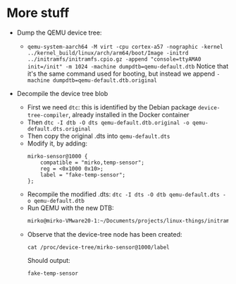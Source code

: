 # More stuff

* Dump the QEMU device tree:
    * `qemu-system-aarch64 -M virt -cpu cortex-a57 -nographic -kernel ../kernel_build/linux/arch/arm64/boot/Image -initrd ../initramfs/initramfs.cpio.gz -append "console=ttyAMA0 init=/init" -m 1024 -machine dumpdtb=qemu-default.dtb` Notice that it's the same command
    used for booting, but instead we append `-machine dumpdtb=qemu-default.dtb.original`

* Decompile the device tree blob
    * First we need `dtc`: this is identified by the Debian package `device-tree-compiler`, already installed in the Docker container
    * Then `dtc -I dtb -O dts qemu-default.dtb.original -o qemu-default.dts.original`
    * Then copy the original .dts into `qemu-default.dts`
    * Modify it, by adding:
        ```
        mirko-sensor@1000 {
            compatible = "mirko,temp-sensor";
            reg = <0x1000 0x10>;
            label = "fake-temp-sensor";
        };
        ```
    * Recompile the modified .dts: `dtc -I dts -O dtb qemu-default.dts -o qemu-default.dtb`
    * Run QEMU with the new DTB:
        ```bash
        mirko@mirko-VMware20-1:~/Documents/projects/linux-things/initramfs$ qemu-system-aarch64 -M virt -cpu cortex-a57 -nographic -kernel ../kernel_build/linux/arch/arm64/boot/Image -initrd initramfs.cpio.gz -append "console=ttyAMA0 init=/init" -m 1024 -dtb ../device_tree/qemu-default.dtb
        ```
    * Observe that the device-tree node has been created:
        ```
        cat /proc/device-tree/mirko-sensor@1000/label
        ```
        Should output:
        ```
        fake-temp-sensor
        ```